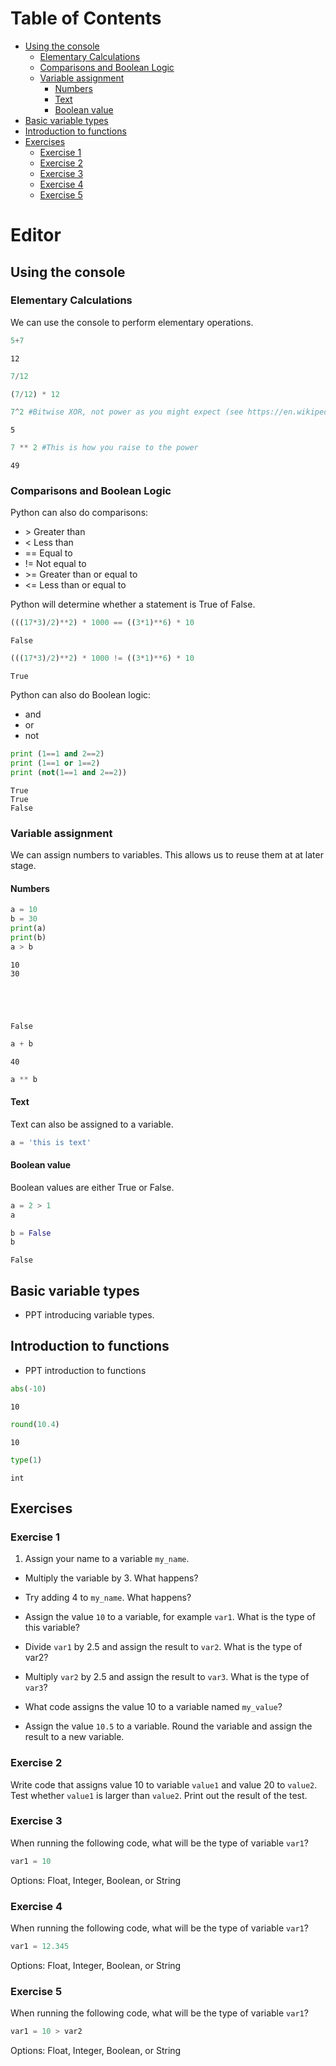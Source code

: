 <h1>Table of Contents<span class="tocSkip"></span></h1>
<div class="toc"><ul class="toc-item"><li><span><a href="#Using-the-console" data-toc-modified-id="Using-the-console-1">Using the console</a></span><ul class="toc-item"><li><span><a href="#Elementary-Calculations" data-toc-modified-id="Elementary-Calculations-1.1">Elementary Calculations</a></span></li><li><span><a href="#Comparisons-and-Boolean-Logic" data-toc-modified-id="Comparisons-and-Boolean-Logic-1.2">Comparisons and Boolean Logic</a></span></li><li><span><a href="#Variable-assignment" data-toc-modified-id="Variable-assignment-1.3">Variable assignment</a></span><ul class="toc-item"><li><span><a href="#Numbers" data-toc-modified-id="Numbers-1.3.1">Numbers</a></span></li><li><span><a href="#Text" data-toc-modified-id="Text-1.3.2">Text</a></span></li><li><span><a href="#Boolean-value" data-toc-modified-id="Boolean-value-1.3.3">Boolean value</a></span></li></ul></li></ul></li><li><span><a href="#Basic-variable-types" data-toc-modified-id="Basic-variable-types-2">Basic variable types</a></span></li><li><span><a href="#Introduction-to-functions" data-toc-modified-id="Introduction-to-functions-3">Introduction to functions</a></span></li><li><span><a href="#Exercises" data-toc-modified-id="Exercises-4">Exercises</a></span><ul class="toc-item"><li><span><a href="#Exercise-1" data-toc-modified-id="Exercise-1-4.1">Exercise 1</a></span></li><li><span><a href="#Exercise-2" data-toc-modified-id="Exercise-2-4.2">Exercise 2</a></span></li><li><span><a href="#Exercise-3" data-toc-modified-id="Exercise-3-4.3">Exercise 3</a></span></li><li><span><a href="#Exercise-4" data-toc-modified-id="Exercise-4-4.4">Exercise 4</a></span></li><li><span><a href="#Exercise-5" data-toc-modified-id="Exercise-5-4.5">Exercise 5</a></span></li></ul></li></ul></div>

# Editor



## Using the console

### Elementary Calculations

We can use the console to perform elementary operations.


```python
5+7
```




    12




```python
7/12
```


```python
(7/12) * 12
```


```python
7^2 #Bitwise XOR, not power as you might expect (see https://en.wikipedia.org/wiki/Bitwise_operation#XOR)
```




    5




```python
7 ** 2 #This is how you raise to the power
```




    49



### Comparisons and Boolean Logic

Python can also do comparisons:

+ \> Greater than
+ < Less than
+ == Equal to
+ != Not equal to
+ \>= Greater than or equal to
+ <= Less than or equal to

Python will determine whether a statement is True of False.


```python
(((17*3)/2)**2) * 1000 == ((3*1)**6) * 10
```




    False




```python
(((17*3)/2)**2) * 1000 != ((3*1)**6) * 10
```




    True



Python can also do Boolean logic:

+ and
+ or
+ not


```python
print (1==1 and 2==2)
print (1==1 or 1==2)
print (not(1==1 and 2==2))
```

    True
    True
    False


### Variable assignment

We can assign numbers to variables. This allows us to reuse them at at later stage.

#### Numbers


```python
a = 10
b = 30
print(a)
print(b)
a > b
```

    10
    30





    False




```python
a + b
```




    40




```python
a ** b
```

#### Text

Text can also be assigned to a variable.


```python
a = 'this is text'
```

#### Boolean value

Boolean values are either True or False.


```python
a = 2 > 1
a
```


```python
b = False
b
```




    False



## Basic variable types

+ PPT introducing variable types.

## Introduction to functions

+ PPT introduction to functions



```python
abs(-10)
```




    10




```python
round(10.4)
```




    10




```python
type(1)
```




    int



## Exercises

### Exercise 1 

1. Assign your name to a variable `my_name`.

+ Multiply the variable by 3. What happens?

+ Try adding 4 to `my_name`. What happens?

+ Assign the value `10` to a variable, for example `var1`. What is the type of this variable?

+ Divide `var1` by 2.5 and assign the result to `var2`. What is the type of var2?

+ Multiply `var2` by 2.5 and assign the result to `var3`. What is the type of `var3`?

+ What code assigns the value 10 to a variable named `my_value`?

+ Assign the value `10.5` to a variable. Round the variable and assign the result to a new variable.

### Exercise 2

Write code that assigns value 10 to variable `value1` and value 20 to `value2`. Test whether `value1` is larger than `value2`. Print out the result of the test.

### Exercise 3

When running the following code, what will be the type of variable `var1`?

```python
var1 = 10
```

Options: Float, Integer, Boolean, or String

### Exercise 4

 When running the following code, what will be the type of variable `var1`?

```python
var1 = 12.345
```

Options: Float, Integer, Boolean, or String

### Exercise 5

When running the following code, what will be the type of variable `var1`?

```python
var1 = 10 > var2
```

Options: Float, Integer, Boolean, or String
